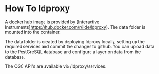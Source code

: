 # How To ldproxy

A docker hub image is provided by [Interactive Instruments]https://hub.docker.com/r/iide/ldproxy). The data folder is mounted into the container.

The data folder is created by deploying ldproxy locally, setting up the required services and commit the changes to github. You can upload data to the PostGreSQL database and configure a layer on data from the database.

The OGC API's are available via /ldproxy/services.

